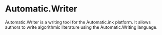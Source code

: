 # Automatic.Writer
Automatic.Writer is a writing tool for the Automatic.ink platform. It allows authors to write algorithmic literature using the Automatic.Writing language.
